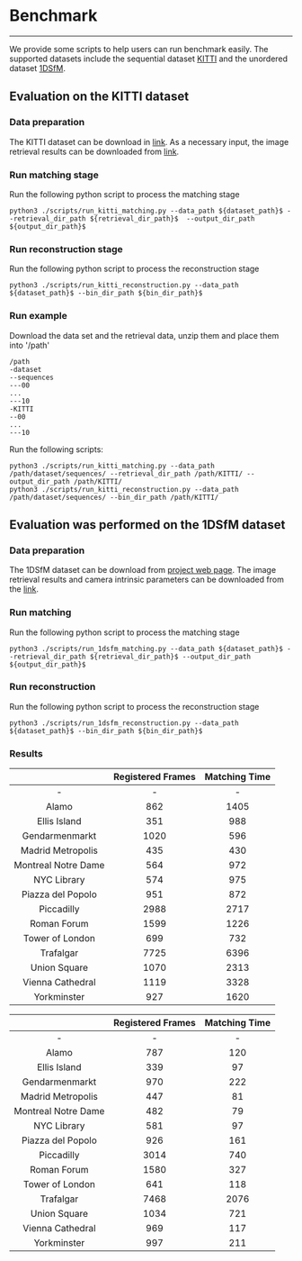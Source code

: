 
# Benchmark
---------------------

We provide some scripts to help users can run benchmark easily.
The supported datasets include the sequential dataset [KITTI](http://www.cvlibs.net/datasets/kitti/index.php) and the unordered dataset [1DSfM](https://www.cs.cornell.edu/projects/1dsfm/).


## Evaluation on the KITTI dataset

### Data preparation

The KITTI dataset can be download in [link](https://s3.eu-central-1.amazonaws.com/avg-kitti/data_odometry_gray.zip).
As a necessary input, the image retrieval results can be downloaded from  [link](https://openxrlab-share.oss-cn-hongkong.aliyuncs.com/xrsfm/KITTI.zip?versionId=CAEQQBiBgMCu.KallxgiIGM4MTk2MmJmNDU1YTQzYjBhYTJjZmIyYzQ3YzM2ODIx).

### Run matching stage

Run the following python script to process the matching stage
```
python3 ./scripts/run_kitti_matching.py --data_path ${dataset_path}$ --retrieval_dir_path ${retrieval_dir_path}$  --output_dir_path ${output_dir_path}$
```

### Run reconstruction stage


Run the following python script to process the reconstruction stage
```
python3 ./scripts/run_kitti_reconstruction.py --data_path ${dataset_path}$ --bin_dir_path ${bin_dir_path}$
```

### Run example

Download the data set and the retrieval data, unzip them and place them into '/path'
```
/path
-dataset
--sequences
---00
...
---10
-KITTI
--00
...
---10
```

Run the following scripts:
```
python3 ./scripts/run_kitti_matching.py --data_path /path/dataset/sequences/ --retrieval_dir_path /path/KITTI/ --output_dir_path /path/KITTI/
python3 ./scripts/run_kitti_reconstruction.py --data_path /path/dataset/sequences/ --bin_dir_path /path/KITTI/
```



## Evaluation was performed on the 1DSfM dataset

### Data preparation

The 1DSfM dataset can be download from [project web page](https://www.cs.cornell.edu/projects/1dsfm/).
The image retrieval results and camera intrinsic parameters can be downloaded from the [link](https://openxrlab-share.oss-cn-hongkong.aliyuncs.com/xrsfm/1DSfM.zip?versionId=CAEQQBiBgIDF.KallxgiIDcyNDJmNTM4OWJhNzRlYzdhNDhkZmNjMjQ0YWU0ODA3).

### Run matching

Run the following python script to process the matching stage
```
python3 ./scripts/run_1dsfm_matching.py --data_path ${dataset_path}$ --retrieval_dir_path ${retrieval_dir_path}$ --output_dir_path ${output_dir_path}$
```

### Run reconstruction


Run the following python script to process the reconstruction stage
```
python3 ./scripts/run_1dsfm_reconstruction.py --data_path ${dataset_path}$ --bin_dir_path ${bin_dir_path}$
```

### Results


|  | Registered Frames | Matching Time |
|:------:|:-------:|:--------:|
| - | - | -|
|Alamo	            |862|	1405 |
|Ellis Island	    |351|	988  |
|Gendarmenmarkt	    |1020|	596  |
|Madrid Metropolis  |435|	430  |
|Montreal Notre Dame|564|	972  |
|NYC Library	    |574|	975  |
|Piazza del Popolo  |951|	872  |
|Piccadilly	        |2988|	2717 |
|Roman Forum	    |1599|	1226 |
|Tower of London    |699|	732  |
|Trafalgar	        |7725|	6396 |
|Union Square 	    |1070|	2313 |
|Vienna Cathedral   |1119|	3328 |
|Yorkminster	    |927|	1620 |

|  | Registered Frames | Matching Time |
|:------:|:-------:|:--------:|
| - | - | -|
|Alamo	            |787 |	120 |
|Ellis Island	    |339 |	97  |
|Gendarmenmarkt	    |970 |	222 |
|Madrid Metropolis  |447 |	81  |
|Montreal Notre Dame|482 |	79  |
|NYC Library	    |581 |	97  |
|Piazza del Popolo  |926 |	161 |
|Piccadilly	        |3014|	740 |
|Roman Forum	    |1580|	327 |
|Tower of London    |641 |	118 |
|Trafalgar	        |7468|	2076|
|Union Square 	    |1034|  721 |
|Vienna Cathedral   |969 |	117 |
|Yorkminster	    |997 |	211 |
